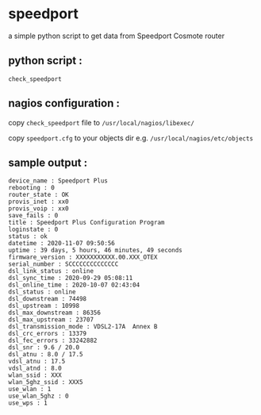 # speedport

a simple python script to get data from Speedport Cosmote router

## python script :

`check_speedport`

## nagios configuration :

copy `check_speedport` file to `/usr/local/nagios/libexec/`

copy `speedport.cfg` to your objects dir e.g. `/usr/local/nagios/etc/objects`

## sample output :

```
device_name : Speedport Plus
rebooting : 0
router_state : OK
provis_inet : xx0
provis_voip : xx0
save_fails : 0
title : Speedport Plus Configuration Program
loginstate : 0
status : ok
datetime : 2020-11-07 09:50:56
uptime : 39 days, 5 hours, 46 minutes, 49 seconds
firmware_version : XXXXXXXXXXX.00.XXX_OTEX
serial_number : SCCCCCCCCCCCCCC
dsl_link_status : online
dsl_sync_time : 2020-09-29 05:08:11
dsl_online_time : 2020-10-07 02:43:04
dsl_status : online
dsl_downstream : 74498
dsl_upstream : 10998
dsl_max_downstream : 86356
dsl_max_upstream : 23707
dsl_transmission_mode : VDSL2-17A  Annex B
dsl_crc_errors : 13379
dsl_fec_errors : 33242882
dsl_snr : 9.6 / 20.0
dsl_atnu : 8.0 / 17.5
vdsl_atnu : 17.5
vdsl_atnd : 8.0
wlan_ssid : XXX
wlan_5ghz_ssid : XXX5
use_wlan : 1
use_wlan_5ghz : 0
use_wps : 1
```
